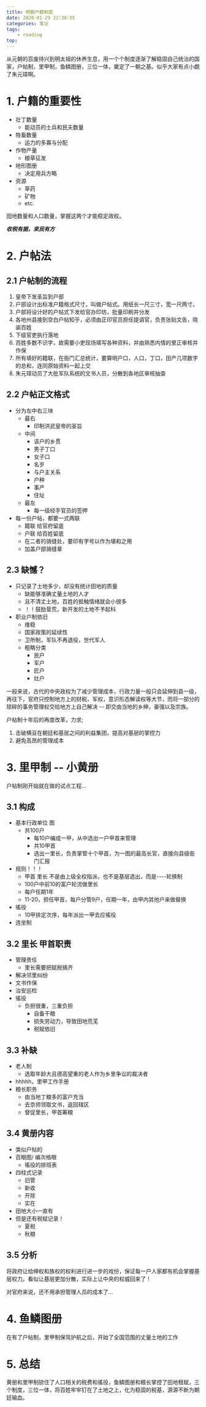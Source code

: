 ```yaml
---
title: 明朝户籍制度
date: 2020-01-29 22:38:55
categories: 笔记
tags:
    - reading
top:
---
```


从元朝的百废待兴到明太祖的休养生息，用一个个制度逐渐了解稳固自己统治的国家，户帖制，里甲制，鱼鳞图册，三位一体，奠定了一朝之基。似乎大家有点小觑了朱元璋啊。

# 1. 户籍的重要性

+ 壮丁数量
    + 能动员的士兵和民夫数量 
+ 牲畜数量
    + 运力的多寡与分配
+ 作物产量
    + 粮草征发
+ 地形图册
    + 决定用兵方略
+ 资源
    + 草药
    + 矿物
    + etc.

田地数量和人口数量，掌握这两个才能稳定政权。

***收税有据，束民有方***

# 2. 户帖法

## 2.1 户帖制的流程

1. 皇帝下发圣旨到户部
2. 户部设计出标准户籍格式尺寸，叫做户帖式。用纸长一尺三寸，宽一尺两寸。
3. 户部将设计好的户帖式下发给官办印坊，批量印刷并分发
4. 各地州县接到空白户帖知乎，必须由正印官员担任提调官，负责张贴文告，晓谕百姓
5. 下级官吏执行落地
6. 百姓多数不识字，故需要小吏现场填写各种资料，并由熟悉内情的里正审核并作保
7. 所有填好的籍联，在衙门汇总统计，要算明户口，人口，丁口，田产几项数字的总和，连同原始资料一起上交
8. 朱元璋动员了大批军队系统的文书人员，分散到各地区审核抽查

## 2.2 户帖正文格式

+ 分为左中右三块
    + 最右
        + 印制洪武皇帝的圣旨
    + 中间
        + 该户的乡贯
        + 男子丁口
        + 女子口
        + 名岁
        + 与户主关系
        + 户种
        + 事产
        + 住址
    + 最左
        + 每一级经手官员的签押
+ 每一份户帖，都要一式两联
    + 籍联 给官府留底
    + 户联 给百姓留底
    + 在二者的骑缝处，要印有字号以作为堪和之用
    + 加盖户部骑缝章

## 2.3 缺憾？

+ 只记录了土地多少，却没有统计田地的质量
    + 缺能够准确丈量土地的人才
    + 且不清丈土地，百姓的抵触情绪就会小很多
    + ！！鼓励垦荒，新开发的土地不予起科
+ 职业户制依旧
    + 维稳
    + 国家政策的延续性
    + 卫所制，军队不再退役，世代军人
    + 粗略分类
        + 民户
        + 军户
        + 匠户
        + 灶户


一般来说，古代的中央政权为了减少管理成本，行政力量一般只会延伸到县一级，再往下，官府只控制地方上的财税，军权，意识形态解读权等大节，而将一部分的琐碎的事务管理权交给地方上自己解决  -- 即交由当地的乡绅，豪强以及宗族。

户帖制十年后的再度改革，力求;

1. 击破横亘在朝廷和基层之间的利益集团，提高对基层的掌控力
2. 避免高昂的管理成本


# 3. 里甲制 -- 小黄册
户帖制刚开始就在做的试点工程...

## 3.1 构成

+ 基本行政单位 图
    + 共100户
        + 每10户编成一甲，从中选出一户甲首来管理
        + 共10甲首
        + 选出一里长，负责掌管十个甲首，为一图的最高长官，直接向县级衙门汇报
+ 规则！！！
    + 甲首 里长 不是由上级全权指派，也不是基层选出，而是----轮换制
    + 100户中前10的富户轮流做里长
    + 每户任期1年
    + 11-20，担任甲首，每户分管9户，任期一年，由甲内其他户来做替换
+ 徭役
    + 10甲排定次序，每年派出一甲去应徭役
+ 连坐制

## 3.2 里长 甲首职责

+ 管理责任
    + 里长需要把赋税搞齐
+ 解决邻里纠纷
+ 文书作保
+ 治安巡检
+ 徭役
    + 负担很重，三重负担
        + 自备干粮
        + 损失劳动力，导致田地荒芜
        + 税赋依旧

## 3.3 补缺

+ 老人制
    + 选取年龄大且德高望重的老人作为乡里争讼的裁决者
+ hhhhh，里甲工作手册
+ 粮长职务
    + 由当地丁粮多的富户充当
    + 去京师领取文书，返回辖区
    + 督促里长，甲首筹粮

## 3.4 黄册内容

+ 类似户帖的
+ 百眼图/ 编次格眼
    + 徭役的排班表
+ 四柱式记录
    + 旧管
    + 新收
    + 开除
    + 实在
+ 田地大小一直有
+ 但是还有税赋记录！ 
    + 夏税
    + 秋粮

## 3.5 分析

将政府让给绅权和族权的权利进行进一步的戏份，保证每一户人家都有机会掌握基层权力。看似让基层更加分散，实际上让中央的权威回来了！

对官府来说，还不用承担管理人员的成本了... 

# 4. 鱼鳞图册

在有了户帖制，里甲制保驾护航之后，开始了全国范围的丈量土地的工作


# 5. 总结

黄册和里甲制锁住了人口相关的税费和徭役，鱼鳞图册和粮长掌控了田地租赋，三个制度，三位一体，将百姓牢牢钉在了土地之上，化为稳固的税基，源源不断为朝廷输血。
